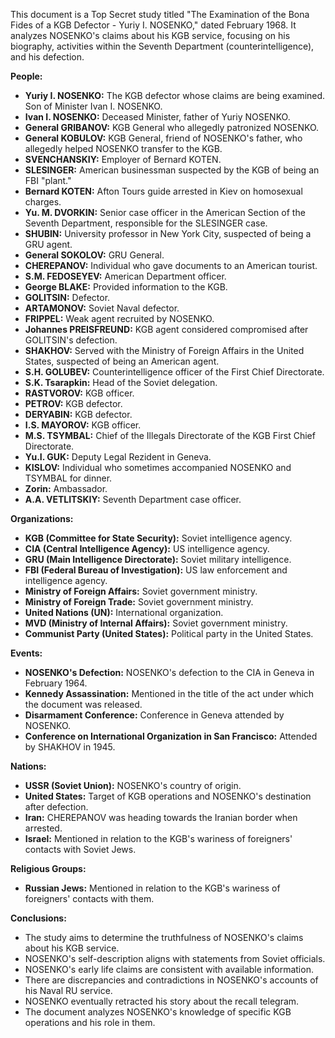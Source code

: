This document is a Top Secret study titled "The Examination of the Bona Fides of a KGB Defector - Yuriy I. NOSENKO," dated February 1968. It analyzes NOSENKO's claims about his KGB service, focusing on his biography, activities within the Seventh Department (counterintelligence), and his defection.

**People:**

*   **Yuriy I. NOSENKO:** The KGB defector whose claims are being examined. Son of Minister Ivan I. NOSENKO.
*   **Ivan I. NOSENKO:** Deceased Minister, father of Yuriy NOSENKO.
*   **General GRIBANOV:** KGB General who allegedly patronized NOSENKO.
*   **General KOBULOV:** KGB General, friend of NOSENKO's father, who allegedly helped NOSENKO transfer to the KGB.
*   **SVENCHANSKIY:** Employer of Bernard KOTEN.
*   **SLESINGER:** American businessman suspected by the KGB of being an FBI "plant."
*   **Bernard KOTEN:** Afton Tours guide arrested in Kiev on homosexual charges.
*   **Yu. M. DVORKIN:** Senior case officer in the American Section of the Seventh Department, responsible for the SLESINGER case.
*   **SHUBIN:** University professor in New York City, suspected of being a GRU agent.
*   **General SOKOLOV:** GRU General.
*   **CHEREPANOV:** Individual who gave documents to an American tourist.
*   **S.M. FEDOSEYEV:** American Department officer.
*   **George BLAKE:** Provided information to the KGB.
*   **GOLITSIN:** Defector.
*   **ARTAMONOV:** Soviet Naval defector.
*   **FRIPPEL:** Weak agent recruited by NOSENKO.
*   **Johannes PREISFREUND:** KGB agent considered compromised after GOLITSIN's defection.
*   **SHAKHOV:** Served with the Ministry of Foreign Affairs in the United States, suspected of being an American agent.
*   **S.H. GOLUBEV:** Counterintelligence officer of the First Chief Directorate.
*   **S.K. Tsarapkin:** Head of the Soviet delegation.
*   **RASTVOROV:** KGB officer.
*   **PETROV:** KGB defector.
*   **DERYABIN:** KGB defector.
*   **I.S. MAYOROV:** KGB officer.
*   **M.S. TSYMBAL:** Chief of the Illegals Directorate of the KGB First Chief Directorate.
*   **Yu.I. GUK:** Deputy Legal Rezident in Geneva.
*   **KISLOV:** Individual who sometimes accompanied NOSENKO and TSYMBAL for dinner.
*   **Zorin:** Ambassador.
*   **A.A. VETLITSKIY:** Seventh Department case officer.

**Organizations:**

*   **KGB (Committee for State Security):** Soviet intelligence agency.
*   **CIA (Central Intelligence Agency):** US intelligence agency.
*   **GRU (Main Intelligence Directorate):** Soviet military intelligence.
*   **FBI (Federal Bureau of Investigation):** US law enforcement and intelligence agency.
*   **Ministry of Foreign Affairs:** Soviet government ministry.
*   **Ministry of Foreign Trade:** Soviet government ministry.
*   **United Nations (UN):** International organization.
*   **MVD (Ministry of Internal Affairs):** Soviet government ministry.
*   **Communist Party (United States):** Political party in the United States.

**Events:**

*   **NOSENKO's Defection:** NOSENKO's defection to the CIA in Geneva in February 1964.
*   **Kennedy Assassination:** Mentioned in the title of the act under which the document was released.
*   **Disarmament Conference:** Conference in Geneva attended by NOSENKO.
*   **Conference on International Organization in San Francisco:** Attended by SHAKHOV in 1945.

**Nations:**

*   **USSR (Soviet Union):** NOSENKO's country of origin.
*   **United States:** Target of KGB operations and NOSENKO's destination after defection.
*   **Iran:** CHEREPANOV was heading towards the Iranian border when arrested.
*   **Israel:** Mentioned in relation to the KGB's wariness of foreigners' contacts with Soviet Jews.

**Religious Groups:**

*   **Russian Jews:** Mentioned in relation to the KGB's wariness of foreigners' contacts with them.

**Conclusions:**

*   The study aims to determine the truthfulness of NOSENKO's claims about his KGB service.
*   NOSENKO's self-description aligns with statements from Soviet officials.
*   NOSENKO's early life claims are consistent with available information.
*   There are discrepancies and contradictions in NOSENKO's accounts of his Naval RU service.
*   NOSENKO eventually retracted his story about the recall telegram.
*   The document analyzes NOSENKO's knowledge of specific KGB operations and his role in them.
